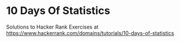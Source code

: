# 10 Days Of Statistics
 
Solutions to Hacker Rank Exercises at https://www.hackerrank.com/domains/tutorials/10-days-of-statistics
